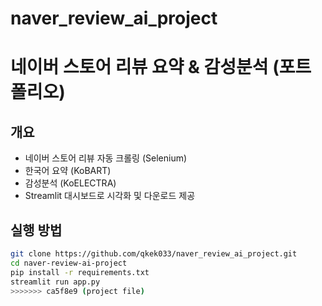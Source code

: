 
# naver_review_ai_project
# 네이버 스토어 리뷰 요약 & 감성분석 (포트폴리오)

## 개요
- 네이버 스토어 리뷰 자동 크롤링 (Selenium)
- 한국어 요약 (KoBART)
- 감성분석 (KoELECTRA)
- Streamlit 대시보드로 시각화 및 다운로드 제공

## 실행 방법
```bash
git clone https://github.com/qkek033/naver_review_ai_project.git
cd naver-review-ai-project
pip install -r requirements.txt
streamlit run app.py
>>>>>>> ca5f8e9 (project file)

